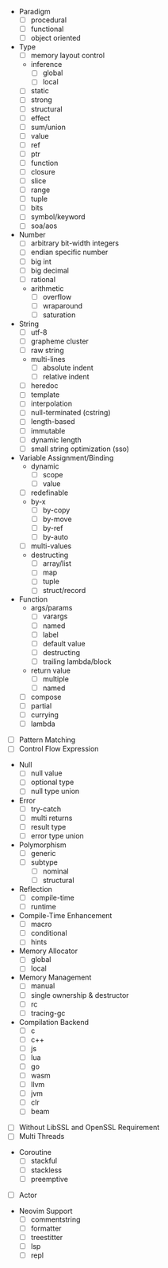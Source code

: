 - Paradigm
    - [ ] procedural
    - [ ] functional
    - [ ] object oriented
- Type
    - [ ] memory layout control
    - inference
        - [ ] global
        - [ ] local
    - [ ] static
    - [ ] strong
    - [ ] structural
    - [ ] effect
    - [ ] sum/union
    - [ ] value
    - [ ] ref
    - [ ] ptr
    - [ ] function
    - [ ] closure
    - [ ] slice
    - [ ] range
    - [ ] tuple
    - [ ] bits
    - [ ] symbol/keyword
    - [ ] soa/aos
- Number
    - [ ] arbitrary bit-width integers
    - [ ] endian specific number
    - [ ] big int
    - [ ] big decimal
    - [ ] rational
    - arithmetic
        - [ ] overflow
        - [ ] wraparound 
        - [ ] saturation
- String
    - [ ] utf-8
    - [ ] grapheme cluster
    - [ ] raw string
    - multi-lines
        - [ ] absolute indent
        - [ ] relative indent
    - [ ] heredoc
    - [ ] template
    - [ ] interpolation
    - [ ] null-terminated (cstring)
    - [ ] length-based
    - [ ] immutable
    - [ ] dynamic length
    - [ ] small string optimization (sso)
- Variable Assignment/Binding
    - dynamic
        - [ ] scope
        - [ ] value
    - [ ] redefinable
    - by-x
        - [ ] by-copy
        - [ ]  by-move
        - [ ]  by-ref
        - [ ]  by-auto
    - [ ] multi-values
    - destructing
        - [ ] array/list
        - [ ] map
        - [ ] tuple
        - [ ] struct/record
- Function
    - args/params
        - [ ] varargs
        - [ ] named
        - [ ] label
        - [ ] default value
        - [ ] destructing
        - [ ] trailing lambda/block
    - return value
        - [ ] multiple
        - [ ] named
    - [ ] compose
    - [ ] partial
    - [ ] currying
    - [ ] lambda
- [ ] Pattern Matching
- [ ] Control Flow Expression
- Null
    - [ ] null value
    - [ ] optional type
    - [ ] null type union
- Error
    - [ ] try-catch
    - [ ] multi returns
    - [ ] result type
    - [ ] error type union
- Polymorphism
    - [ ] generic
    - [ ] subtype
      - [ ] nominal
      - [ ] structural
- Reflection
    - [ ] compile-time
    - [ ] runtime
- Compile-Time Enhancement
    - [ ] macro
    - [ ] conditional
    - [ ] hints
- Memory Allocator
    - [ ] global
    - [ ] local
- Memory Management
    - [ ] manual 
    - [ ] single ownership & destructor
    - [ ] rc
    - [ ] tracing-gc
- Compilation Backend
    - [ ] c
    - [ ] c++
    - [ ] js
    - [ ] lua
    - [ ] go
    - [ ] wasm
    - [ ] llvm
    - [ ] jvm
    - [ ] clr
    - [ ] beam
- [ ] Without LibSSL and OpenSSL Requirement
- [ ] Multi Threads
- Coroutine
    - [ ] stackful
    - [ ] stackless
    - [ ] preemptive
- [ ] Actor
- Neovim Support
    - [ ] commentstring
    - [ ] formatter
    - [ ] treestitter
    - [ ] lsp
    - [ ] repl
